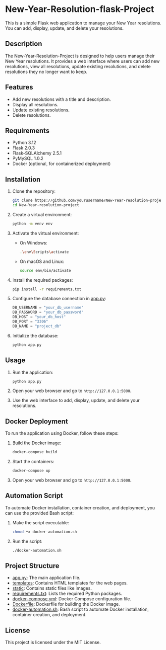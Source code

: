 # New-Year-Resolution-flask-Project

This is a simple Flask web application to manage your New Year resolutions. You can add, display, update, and delete your resolutions.

## Description

The New-Year-Resolution-Project is designed to help users manage their New Year resolutions. It provides a web interface where users can add new resolutions, view all resolutions, update existing resolutions, and delete resolutions they no longer want to keep.

## Features

- Add new resolutions with a title and description.
- Display all resolutions.
- Update existing resolutions.
- Delete resolutions.

## Requirements

- Python 3.12
- Flask 2.0.3
- Flask-SQLAlchemy 2.5.1
- PyMySQL 1.0.2
- Docker (optional, for containerized deployment)

## Installation

1. Clone the repository:
    ```sh
    git clone https://github.com/yourusername/New-Year-resolution-project.git
    cd New-Year-resolution-project
    ```

2. Create a virtual environment:
    ```sh
    python -m venv env
    ```

3. Activate the virtual environment:
    - On Windows:
        ```sh
        .\env\Scripts\activate
        ```
    - On macOS and Linux:
        ```sh
        source env/bin/activate
        ```

4. Install the required packages:
    ```sh
    pip install -r requirements.txt
    ```

5. Configure the database connection in [app.py](http://_vscodecontentref_/1):
    ```python
    DB_USERNAME = "your_db_username"
    DB_PASSWORD = "your_db_password"
    DB_HOST = "your_db_host"
    DB_PORT = "3306"
    DB_NAME = "project_db"
    ```

6. Initialize the database:
    ```sh
    python app.py
    ```

## Usage

1. Run the application:
    ```sh
    python app.py
    ```

2. Open your web browser and go to `http://127.0.0.1:5000`.

3. Use the web interface to add, display, update, and delete your resolutions.

## Docker Deployment

To run the application using Docker, follow these steps:

1. Build the Docker image:
    ```sh
    docker-compose build
    ```

2. Start the containers:
    ```sh
    docker-compose up
    ```

3. Open your web browser and go to `http://127.0.0.1:5000`.

## Automation Script

To automate Docker installation, container creation, and deployment, you can use the provided Bash script:

1. Make the script executable:
    ```sh
    chmod +x docker-automation.sh
    ```

2. Run the script:
    ```sh
    ./docker-automation.sh
    ```

## Project Structure

- [app.py](http://_vscodecontentref_/2): The main application file.
- [templates](http://_vscodecontentref_/3): Contains HTML templates for the web pages.
- [static](http://_vscodecontentref_/4): Contains static files like images.
- [requirements.txt](http://_vscodecontentref_/5): Lists the required Python packages.
- [docker-compose.yml](http://_vscodecontentref_/6): Docker Compose configuration file.
- [Dockerfile](http://_vscodecontentref_/7): Dockerfile for building the Docker image.
- [docker-automation.sh](http://_vscodecontentref_/8): Bash script to automate Docker installation, container creation, and deployment.

## License

This project is licensed under the MIT License.
